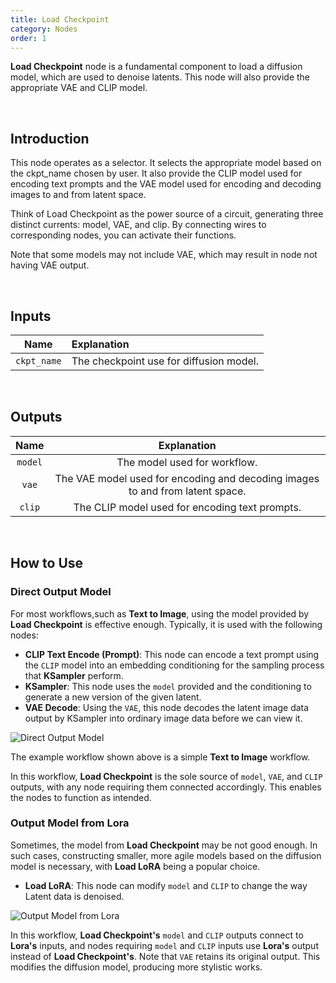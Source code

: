 ```yaml
---
title: Load Checkpoint
category: Nodes
order: 1
---
```


**Load Checkpoint** node is a fundamental component to load a diffusion model, which are used to denoise latents. This node will also provide the appropriate VAE and CLIP model.


<br>

## Introduction

This node operates as a selector. It selects the appropriate model based on the ckpt_name chosen by user. It also provide the CLIP model used for encoding text prompts and the VAE model used for encoding and decoding images to and from latent space. 

Think of Load Checkpoint as the power source of a circuit, generating three distinct currents: model, VAE, and clip. By connecting wires to corresponding nodes, you can activate their functions.

Note that some models may not include VAE, which may result in node not having VAE output.


<br>


## Inputs

|     Name     | Explanation                  |
| :---------:| :-------------|
| ```ckpt_name``` | The checkpoint use for diffusion model. |


<br>

## Outputs

|     Name     | Explanation                  |
| :---------:| :-------------: |
| ```model``` | The model used for workflow. |
| ```vae``` | The VAE model used for encoding and decoding images to and from latent space. |
| ```clip``` | The CLIP model used for encoding text prompts. |


<br>

## How to Use

### Direct Output Model

For most workflows,such as **Text to Image**, using the model provided by **Load Checkpoint** is effective enough.
Typically, it is used with the following nodes:

* **CLIP Text Encode (Prompt)**: This node can encode a text prompt using the ```CLIP``` model into an embedding conditioning for the sampling process that **KSampler** perform.
* **KSampler**: This node uses the ```model``` provided and the conditioning to generate a new version of the given latent.
* **VAE Decode**: Using the ```VAE```, this node decodes the latent image data output by KSampler into ordinary image data before we can view it.

<img src="https://magmai-ai.github.io/magmai-doc/doc_images/DirectOutputModel_0.jpg" alt="Direct Output Model" width="=70%" />

<br>

The example workflow shown above is a simple **Text to Image** workflow.

In this workflow, **Load Checkpoint** is the sole source of ```model```, ```VAE```, and ```CLIP``` outputs, with any node requiring them connected accordingly. This enables the nodes to function as intended.


### Output Model from Lora

Sometimes, the model from **Load Checkpoint** may be not good enough. In such cases, constructing smaller, more agile models based on the diffusion model is necessary, with **Load LoRA** being a popular choice.
* **Load LoRA**: This node can modify ```model``` and ```CLIP``` to change the way Latent data is denoised.


<img src="https://magmai-ai.github.io/magmai-doc/doc_images/OutputModelfromLora_0.jpg" alt="Output Model from Lora" width="=70%" />

<br>

In this workflow, **Load Checkpoint's** ```model``` and ```CLIP``` outputs connect to **Lora's** inputs, and nodes requiring ```model``` and ```CLIP``` inputs use **Lora's** output instead of **Load Checkpoint's**. Note that ```VAE``` retains its original output. This modifies the diffusion model, producing more stylistic works.

